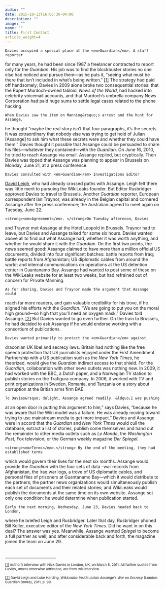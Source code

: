 ```yaml
---
audio: ""
date: 2015-10-13T16:05:30-04:00
description: ""
image: ""
name: ""
title: First Contact
article_weight=4
---
```



	Davies occupied a special place at the <em>Guardian</em>. A staff reporter 
for many years, he had been since 1987 a freelancer contracted to report only 
for the <em>Guardian</em>. His job was to find the blockbuster stories no one 
else had noticed and pursue them&mdash;as he puts it, &ldquo;seeing what 
must be there that isn&rsquo;t included in what&rsquo;s being written.&rdquo;
<a href="case_id_70_id_628.html#_ftn1" name="_ftnref1" title="">[1]</a> 
The strategy had paid off handsomely; Davies in 2009 alone broke two 
consequential stories: that the Rupert Murdoch-owned tabloid, 
<em>News of the World</em>, had hacked into celebrity voicemail accounts, 
and that Murdoch&rsquo;s umbrella company News Corporation had paid huge 
sums to settle legal cases related to the phone hacking.

	When Davies saw the item on Manning&rsquo;s arrest and the hunt for Assange, 
he thought &ldquo;maybe the real story isn&rsquo;t that four paragraphs, 
it&rsquo;s the secrets. It was extraordinary that nobody else was trying 
to get hold of Julian [Assange] to ask him what these secrets were and 
whether they could have them.&rdquo; Davies thought it possible that 
Assange could be persuaded to share his files&mdash;whatever they 
contained&mdash;with the <em>Guardian</em>. On June 16, 2010, he tried to 
reach Assange via email. Assange replied, but cryptically. Then Davies was 
tipped that Assange was planning to appear in Brussels on Monday, June 21, 
at a press conference.

	Davies consulted with <em>Guardian</em> Investigations Editor 
<a href="case_id_70_id_172_c_bio.html">David Leigh</a>, who had already 
crossed paths with Assange. Leigh felt there was little merit to pursuing 
the WikiLeaks founder. But Editor Rusbridger approved Davies to travel 
to Brussels. Another <em>Guardian</em> reporter, European correspondent 
Ian Traynor, was already in the Belgian capital and cornered Assange 
after the press conference; the Australian agreed to meet again on 
Tuesday, June 22.

	<strong><em>Agreement</em>. </strong>On Tuesday afternoon, Davies 
and Traynor met Assange at the Hotel Leopold in Brussels. Traynor 
had to leave, but Davies and Assange talked for some six hours. Davies 
wanted above all to find out what Assange had, whether it was worth anything, 
and whether he would share it with the <em>Guardian</em>. On the first two 
points, the news seemed good: Assange claimed to have more than a million 
official US documents, divided into four significant batches: battle reports 
from Iraq; battle reports from Afghanistan; US diplomatic cables from around 
the world; and internal communications on operations at the US detention center 
in Guantanamo Bay. Assange had wanted to post some of these on the WikiLeaks 
website for at least two weeks, but had refrained out of concern for Private Manning.

	As for sharing, Davies and Traynor made the argument that Assange could 
reach far more readers, and gain valuable credibility for his trove, if he 
aligned his efforts with the <em>Guardian</em>. &ldquo;We are going to put 
you on the moral high ground&mdash;so high that you&rsquo;ll need an oxygen 
mask,&rdquo; Davies told Assange.
<a href="case_id_70_id_628.html#_ftn2" name="_ftnref2" title="">[2]</a> 
But Davies wanted to go even further. On the train to Brussels, he had 
decided to ask Assange if he would endorse working with a consortium of 
publications.

	Davies wanted primarily to protect the <em>Guardian</em> against 
draconian UK libel and secrecy laws. Britain had nothing like the free 
speech protection that US journalists enjoyed under the First Amendment. 
Partnership with a US publication such as the <em>New York Times</em>, 
he theorized, would give the <em>Guardian</em> indirect access to that 
shield. For the <em>Guardian</em>, collaboration with other news outlets 
was nothing new. In 2009, it had worked with the BBC, a Dutch paper, 
and a Norwegian TV station to publish stories on the Trafigura company. 
In 2006, it worked with TV and print organizations in Sweden, Romania, 
and Tanzania on a story about corruption at the British arms firm BAE.

	To Davies&rsquo; delight, Assange agreed readily. &ldquo;I was pushing 
at an open door in putting this argument to him,&rdquo; says Davies, &ldquo;because 
he was aware that the Wiki model was a failure. He was already moving toward trying 
to use mainstream media to get more impact.&rdquo; Davies and Assange were in accord 
that the <em>Guardian</em> and <em>New York Times</em> would cull the database, extract 
a list of stories, publish some themselves and hand out the remainder to other media 
outlets such as <em>Le Monde</em>, the <em>Washington Post</em>, Fox television, or 
the German weekly magazine <em>Der Spiegel</em>.&nbsp;&nbsp;

	<strong><em>Terms</em>.</strong> By the end of the meeting, they had established terms 
which would govern their lives for the next six months. Assange would provide the 
<em>Guardian</em> with the four sets of data &ndash;war records from Afghanistan, the 
Iraq war logs, a trove of US diplomatic cables, and personal files of prisoners at 
Guantanamo Bay&mdash;which it would distribute to the partners; the partner news 
organizations would simultaneously publish each set of documents and their 
related stories; and WikiLeaks would publish the documents at the same time on its 
own website. Assange set only one condition: he would determine when publication started.

	Early the next morning, Wednesday, June 23, Davies headed back to London, 
where he briefed Leigh and Rusbridger. Later that day, Rusbridger phoned Bill Keller, 
executive editor of the <em>New York Times</em>. Did he want in on this deal? 
The answer was yes. Meanwhile, Assange wanted <em>Spiegel</em> to become a full 
partner as well, and after considerable back and forth, the magazine joined the 
team on June 29.

  <div>
	<br clear="all" />
	<hr align="left" size="1" width="33%" />
	<div id="ftn1">
		<p>
			<span style="font-size: 11px;">
			<a href="case_id_70_id_628.html#_ftnref1" name="_ftn1" title="">[1]</a> 
			Author&rsquo;s interview with Nick Davies in London, UK, on March 8, 2011. 
			All further quotes from Davies, unless otherwise attributed, are from this interview.
		    </span>
		</p>
	</div>
	<div id="ftn2">
		<p>
			<span style="font-size: 11px;">
			<a href="case_id_70_id_628.html#_ftnref2" name="_ftn2" title="">[2]</a> 
			David Leigh and Luke Harding, 
			<em>WikiLeaks: Inside Julian Assange&rsquo;s War on Secrecy</em> 
			(London: Guardian Books), 2011, p. 99.
		    </span>
	    </p>
	</div>
  </div>
</div>